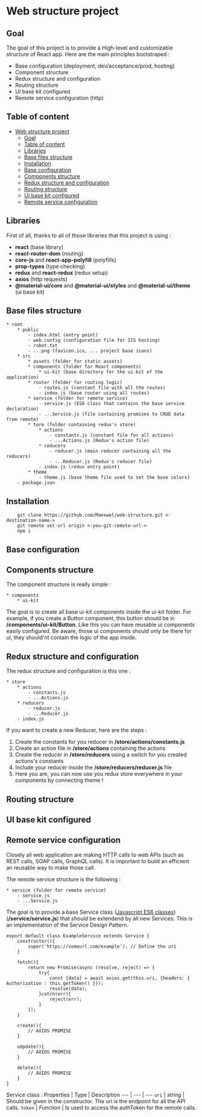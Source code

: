 # Web structure project
## Goal
The goal of this project is to provide à High-level and customizable structure of React app.
Here are the main principles bootstraped :
* Base configuration (deployment, dev/acceptance/prod, hosting)
* Component structure
* Redux structure and configuration
* Routing structure
* UI base kit configured
* Remote service configuration (http)

## Table of content

- [Web structure project](#web-structure-project)
  - [Goal](#goal)
  - [Table of content](#table-of-content)
  - [Libraries](#libraries)
  - [Base files structure](#base-files-structure)
  - [Installation](#installation)
  - [Base configuration](#base-configuration)
  - [Components structure](#components-structure)
  - [Redux structure and configuration](#redux-structure-and-configuration)
  - [Routing structure](#routing-structure)
  - [UI base kit configured](#ui-base-kit-configured)
  - [Remote service configuration](#remote-service-configuration)

## Libraries
First of all, thanks to all of those libraries that this project is using :
* **react** (base library)
* **react-router-dom** (routing)
* **core-js** and **react-app-polyfill** (polyfills)
* **prop-types** (type checking)
* **redux** and **react-redux** (redux setup)
* **axios** (http requests)
* **@material-ui/core** and **@material-ui/styles** and **@material-ui/theme** (ui base kit)

## Base files structure
```
* root
    * public
        - index.html (entry point)
        - web.config (configuration file for IIS hosting)
        - robot.txt
        - ...png (favicon.ico, ... project base icons)
    * src
        * assets (folder for static assets)
        * components (folder for React components)
            * ui-kit (base directory for the ui-kit of the application)
        * router (folder for routing logic)
            - routes.js (constant file with all the routes)
            - index.js (base router using all routes)
        * service (folder for remote service)
            - service.js (ES6 class that contains the base service declaration)
            - ...Service.js (file containing promises to CRUD data from remote)
        * tore (folder containing redux's store)
            * actions
                - constants.js (constant file for all actions)
                - ...Actions.js (Redux's action file)
            * reducers
                - reducer.js (main reducer containing all the reducers)
                - ...Reducer.js (Redux's reducer file)
            - index.js (redux entry point)
        * theme
            - theme.js (base theme file used to set the base colors)
    - package.json
```
## Installation
```
    git clone https://github.com/Maexwel/web-structure.git <-destination-name->
    git remote set-url origin <-you-git-remote-url->
    npm i
```

## Base configuration


## Components structure
The component structure is really simple : 

```
* components
    * ui-kit
```

The goal is to create all base ui-kit components inside the ui-kit folder.
For example, if you create a Button component, this button should be in **/components/ui-kit/Button**.
Like this you can have reusable ui components easily configured.
Be aware, those ui components should only be there for ui, they should'nt contain the logic of the app inside.

## Redux structure and configuration
The redux structure and configuration is this one :
```
* store
    * actions
        - constants.js
        - ...Actions.js
    * reducers
        - reducer.js
        - ...Reducer.js
    - index.js
```

If you want to create a new Reducer, here are the steps :
1. Create the constants for you reducer in **/store/actions/constants.js**
2. Create an action file in **/store/actions** containing the actions
3. Create the reducer in **/store/reducers** using a switch for you created actions's constants
4. Include your reducer inside the **/store/reducers/reducer.js** file
5. Here you are, you can now use you redux store everywhere in your components by connecting theme !

## Routing structure

## UI base kit configured

## Remote service configuration
Closely all web application are making HTTP calls to web APIs (such as REST calls, SOAP calls, GraphQL calls).
It is important to build an efficient an reusable way to make those call.

The remote service structure is the following :
```
* service (folder for remote service)
    - service.js
    - ...Service.js
```

The goal is to provide a base Service class ([Javascript ES6 classes](https://developer.mozilla.org/fr/docs/Web/JavaScript/Reference/Classes)) (**/service/service.js**) that should be extendend by all new Services.
This is an implementation of the Service Design Pattern.
```
export default class ExampleService extends Service {
    constructor(){
        super('https://someurl.com/example'); // Define the uri
    }

    fetch(){
        return new Promise(async (resolve, reject) => {
            try{
                const {data} = await axios.get(this.uri, {headers: { Authorization : this.getToken() }});
                resolve(data);
            }catch(err){
                reject(err);
            }
        });
    }

    create(){
        // AXIOS PROMISE
    }

    udpdate(){
        // AXIOS PROMISE
    }
    
    delete(){
        // AXIOS PROMISE
    }
}
```

Service class : 
Properties | Type | Description
--- | --- | ---
`uri` | *string* | Should be given in the constructor. The uri is the endpoint for all the API calls.
`token` | *Function* | Is used to access the authToken for the remote calls.
